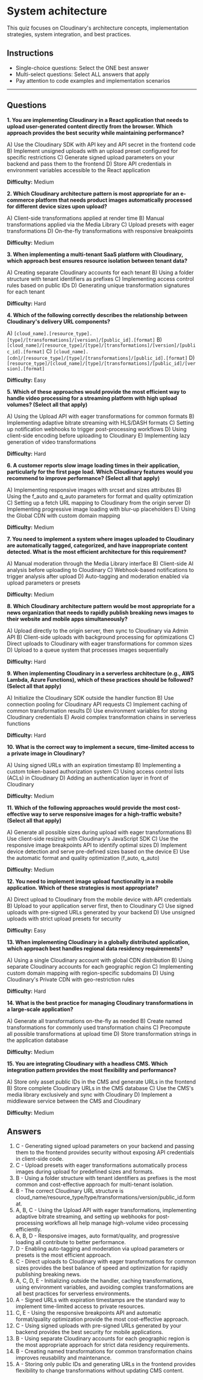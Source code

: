 # System achitecture

This quiz focuses on Cloudinary's architecture concepts, implementation strategies, system integration, and best practices.

## Instructions

- Single-choice questions: Select the ONE best answer
- Multi-select questions: Select ALL answers that apply
- Pay attention to code examples and implementation scenarios

---

## Questions

**1. You are implementing Cloudinary in a React application that needs to upload user-generated content directly from the browser. Which approach provides the best security while maintaining performance?**

A) Use the Cloudinary SDK with API key and API secret in the frontend code
B) Implement unsigned uploads with an upload preset configured for specific restrictions
C) Generate signed upload parameters on your backend and pass them to the frontend
D) Store API credentials in environment variables accessible to the React application

**Difficulty:** Medium

**2. Which Cloudinary architecture pattern is most appropriate for an e-commerce platform that needs product images automatically processed for different device sizes upon upload?**

A) Client-side transformations applied at render time
B) Manual transformations applied via the Media Library
C) Upload presets with eager transformations
D) On-the-fly transformations with responsive breakpoints

**Difficulty:** Medium

**3. When implementing a multi-tenant SaaS platform with Cloudinary, which approach best ensures resource isolation between tenant data?**

A) Creating separate Cloudinary accounts for each tenant
B) Using a folder structure with tenant identifiers as prefixes
C) Implementing access control rules based on public IDs
D) Generating unique transformation signatures for each tenant

**Difficulty:** Hard

**4. Which of the following correctly describes the relationship between Cloudinary's delivery URL components?**

A) `[cloud_name].[resource_type].[type]/[transformations]/[version]/[public_id].[format]`
B) `[cloud_name]/[resource_type]/[type]/[transformations]/[version]/[public_id].[format]`
C) `[cloud_name].[cdn]/[resource_type]/[type]/[transformations]/[public_id].[format]`
D) `[resource_type]/[cloud_name]/[type]/[transformations]/[public_id]/[version].[format]`

**Difficulty:** Easy

**5. Which of these approaches would provide the most efficient way to handle video processing for a streaming platform with high upload volumes? (Select all that apply)**

A) Using the Upload API with eager transformations for common formats
B) Implementing adaptive bitrate streaming with HLS/DASH formats
C) Setting up notification webhooks to trigger post-processing workflows
D) Using client-side encoding before uploading to Cloudinary
E) Implementing lazy generation of video transformations

**Difficulty:** Hard

**6. A customer reports slow image loading times in their application, particularly for the first page load. Which Cloudinary features would you recommend to improve performance? (Select all that apply)**

A) Implementing responsive images with srcset and sizes attributes
B) Using the f_auto and q_auto parameters for format and quality optimization
C) Setting up a fetch URL mapping to Cloudinary from the origin server
D) Implementing progressive image loading with blur-up placeholders
E) Using the Global CDN with custom domain mapping

**Difficulty:** Medium

**7. You need to implement a system where images uploaded to Cloudinary are automatically tagged, categorized, and have inappropriate content detected. What is the most efficient architecture for this requirement?**

A) Manual moderation through the Media Library interface
B) Client-side AI analysis before uploading to Cloudinary
C) Webhook-based notifications to trigger analysis after upload
D) Auto-tagging and moderation enabled via upload parameters or presets

**Difficulty:** Medium

**8. Which Cloudinary architecture pattern would be most appropriate for a news organization that needs to rapidly publish breaking news images to their website and mobile apps simultaneously?**

A) Upload directly to the origin server, then sync to Cloudinary via Admin API
B) Client-side uploads with background processing for optimizations
C) Direct uploads to Cloudinary with eager transformations for common sizes
D) Upload to a queue system that processes images sequentially

**Difficulty:** Hard

**9. When implementing Cloudinary in a serverless architecture (e.g., AWS Lambda, Azure Functions), which of these practices should be followed? (Select all that apply)**

A) Initialize the Cloudinary SDK outside the handler function
B) Use connection pooling for Cloudinary API requests
C) Implement caching of common transformation results
D) Use environment variables for storing Cloudinary credentials
E) Avoid complex transformation chains in serverless functions

**Difficulty:** Hard

**10. What is the correct way to implement a secure, time-limited access to a private image in Cloudinary?**

A) Using signed URLs with an expiration timestamp
B) Implementing a custom token-based authorization system
C) Using access control lists (ACLs) in Cloudinary
D) Adding an authentication layer in front of Cloudinary

**Difficulty:** Medium

**11. Which of the following approaches would provide the most cost-effective way to serve responsive images for a high-traffic website? (Select all that apply)**

A) Generate all possible sizes during upload with eager transformations
B) Use client-side resizing with Cloudinary's JavaScript SDK
C) Use the responsive image breakpoints API to identify optimal sizes
D) Implement device detection and serve pre-defined sizes based on the device
E) Use the automatic format and quality optimization (f_auto, q_auto)

**Difficulty:** Medium

**12. You need to implement image upload functionality in a mobile application. Which of these strategies is most appropriate?**

A) Direct upload to Cloudinary from the mobile device with API credentials
B) Upload to your application server first, then to Cloudinary
C) Use signed uploads with pre-signed URLs generated by your backend
D) Use unsigned uploads with strict upload presets for security

**Difficulty:** Easy

**13. When implementing Cloudinary in a globally distributed application, which approach best handles regional data residency requirements?**

A) Using a single Cloudinary account with global CDN distribution
B) Using separate Cloudinary accounts for each geographic region
C) Implementing custom domain mapping with region-specific subdomains
D) Using Cloudinary's Private CDN with geo-restriction rules

**Difficulty:** Hard

**14. What is the best practice for managing Cloudinary transformations in a large-scale application?**

A) Generate all transformations on-the-fly as needed
B) Create named transformations for commonly used transformation chains
C) Precompute all possible transformations at upload time
D) Store transformation strings in the application database

**Difficulty:** Medium

**15. You are integrating Cloudinary with a headless CMS. Which integration pattern provides the most flexibility and performance?**

A) Store only asset public IDs in the CMS and generate URLs in the frontend
B) Store complete Cloudinary URLs in the CMS database
C) Use the CMS's media library exclusively and sync with Cloudinary
D) Implement a middleware service between the CMS and Cloudinary

**Difficulty:** Medium

## Answers

1. C - Generating signed upload parameters on your backend and passing them to the frontend provides security without exposing API credentials in client-side code.
2. C - Upload presets with eager transformations automatically process images during upload for predefined sizes and formats.
3. B - Using a folder structure with tenant identifiers as prefixes is the most common and cost-effective approach for multi-tenant isolation.
4. B - The correct Cloudinary URL structure is cloud_name/resource_type/type/transformations/version/public_id.format.
5. A, B, C - Using the Upload API with eager transformations, implementing adaptive bitrate streaming, and setting up webhooks for post-processing workflows all help manage high-volume video processing efficiently.
6. A, B, D - Responsive images, auto format/quality, and progressive loading all contribute to better performance.
7. D - Enabling auto-tagging and moderation via upload parameters or presets is the most efficient approach.
8. C - Direct uploads to Cloudinary with eager transformations for common sizes provides the best balance of speed and optimization for rapidly publishing breaking news.
9. A, C, D, E - Initializing outside the handler, caching transformations, using environment variables, and avoiding complex transformations are all best practices for serverless environments.
10. A - Signed URLs with expiration timestamps are the standard way to implement time-limited access to private resources.
11. C, E - Using the responsive breakpoints API and automatic format/quality optimization provide the most cost-effective approach.
12. C - Using signed uploads with pre-signed URLs generated by your backend provides the best security for mobile applications.
13. B - Using separate Cloudinary accounts for each geographic region is the most appropriate approach for strict data residency requirements.
14. B - Creating named transformations for common transformation chains improves reusability and maintenance.
15. A - Storing only public IDs and generating URLs in the frontend provides flexibility to change transformations without updating CMS content.
